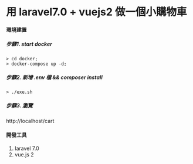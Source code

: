 # 用 laravel7.0 + vuejs2 做一個小購物車

#### 環境建置
##### 步驟1. start docker
```
> cd docker;
> docker-compose up -d;
```

##### 步驟2. 新增 .env 檔 && composer install

```
> ./exe.sh
```

##### 步驟3. 瀏覽
http://localhost/cart

#### 開發工具
1. laravel 7.0
2. vue.js 2